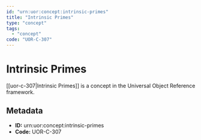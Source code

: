 ```yaml
---
id: "urn:uor:concept:intrinsic-primes"
title: "Intrinsic Primes"
type: "concept"
tags:
  - "concept"
code: "UOR-C-307"
---
```


# Intrinsic Primes

[[uor-c-307|Intrinsic Primes]] is a concept in the Universal Object Reference framework.

## Metadata

- **ID:** urn:uor:concept:intrinsic-primes
- **Code:** UOR-C-307
